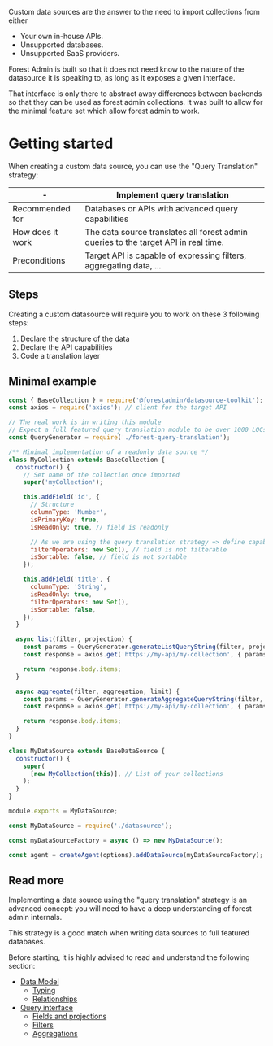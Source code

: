 Custom data sources are the answer to the need to import collections from either

- Your own in-house APIs.
- Unsupported databases.
- Unsupported SaaS providers.

Forest Admin is built so that it does not need know to the nature of the datasource it is speaking to, as long as it exposes a given interface.

That interface is only there to abstract away differences between backends so that they can be used as forest admin collections. It was built to allow for the minimal feature set which allow forest admin to work.

# Getting started

When creating a custom data source, you can use the "Query Translation" strategy:

| -                | Implement query translation                                                         |
| ---------------- | ----------------------------------------------------------------------------------- |
| Recommended for  | Databases or APIs with advanced query capabilities                                  |
| How does it work | The data source translates all forest admin queries to the target API in real time. |
| Preconditions    | Target API is capable of expressing filters, aggregating data, ...                  |

## Steps

Creating a custom datasource will require you to work on these 3 following steps:

1. Declare the structure of the data
2. Declare the API capabilities
3. Code a translation layer

## Minimal example

```javascript
const { BaseCollection } = require('@forestadmin/datasource-toolkit');
const axios = require('axios'); // client for the target API

// The real work is in writing this module
// Expect a full featured query translation module to be over 1000 LOCs
const QueryGenerator = require('./forest-query-translation');

/** Minimal implementation of a readonly data source */
class MyCollection extends BaseCollection {
  constructor() {
    // Set name of the collection once imported
    super('myCollection');

    this.addField('id', {
      // Structure
      columnType: 'Number',
      isPrimaryKey: true,
      isReadOnly: true, // field is readonly

      // As we are using the query translation strategy => define capabilities
      filterOperators: new Set(), // field is not filterable
      isSortable: false, // field is not sortable
    });

    this.addField('title', {
      columnType: 'String',
      isReadOnly: true,
      filterOperators: new Set(),
      isSortable: false,
    });
  }

  async list(filter, projection) {
    const params = QueryGenerator.generateListQueryString(filter, projection);
    const response = axios.get('https://my-api/my-collection', { params });

    return response.body.items;
  }

  async aggregate(filter, aggregation, limit) {
    const params = QueryGenerator.generateAggregateQueryString(filter, projection);
    const response = axios.get('https://my-api/my-collection', { params });

    return response.body.items;
  }
}

class MyDataSource extends BaseDataSource {
  constructor() {
    super(
      [new MyCollection(this)], // List of your collections
    );
  }
}

module.exports = MyDataSource;
```

```javascript
const MyDataSource = require('./datasource');

const myDataSourceFactory = async () => new MyDataSource();

const agent = createAgent(options).addDataSource(myDataSourceFactory);
```

## Read more

Implementing a data source using the "query translation" strategy is an advanced concept: you will need to have a deep understanding of forest admin internals.

This strategy is a good match when writing data sources to full featured databases.

Before starting, it is highly advised to read and understand the following section:

- [Data Model](../../under-the-hood/data-model/README.md)
  - [Typing](../../under-the-hood/data-model/typing.md)
  - [Relationships](../../under-the-hood/data-model/relationships.md)
- [Query interface](../../under-the-hood/queries/README.md)
  - [Fields and projections](../../under-the-hood/queries/fields-projections.md)
  - [Filters](../../under-the-hood/queries/filters.md)
  - [Aggregations](../../under-the-hood/queries/aggregations.md)
